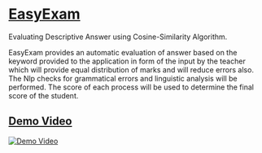 # [EasyExam](https://easyexam-igg.herokuapp.com/)
  Evaluating Descriptive Answer using Cosine-Similarity Algorithm. 

EasyExam provides an automatic evaluation of answer based on the keyword provided to the application in form of the input by the teacher which will provide equal distribution of marks and will reduce errors also. The Nlp checks for grammatical errors and linguistic analysis will be performed. The score of each process will be used to determine the final score of the student.

## [Demo Video](https://youtu.be/l3dXsJ_nsxo)

[![Demo Video](https://img.youtube.com/vi/l3dXsJ_nsxo/0.jpg)](https://www.youtube.com/watch?v=l3dXsJ_nsxo)

